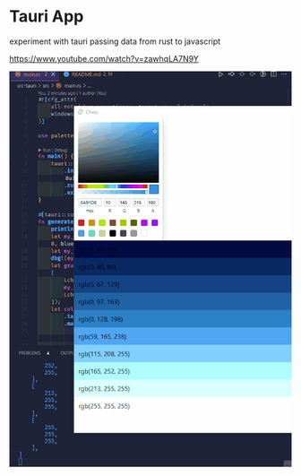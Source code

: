 # Tauri App

experiment with tauri passing data from rust to javascript

<https://www.youtube.com/watch?v=zawhqLA7N9Y>

![colour picker](./img/colour-picker.gif)
